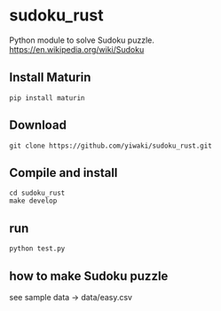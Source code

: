 # sudoku_rust

Python module to solve Sudoku puzzle. <https://en.wikipedia.org/wiki/Sudoku>

## Install Maturin
```
pip install maturin
```

## Download
```
git clone https://github.com/yiwaki/sudoku_rust.git
```

## Compile and install
```
cd sudoku_rust
make develop
```

## run
```
python test.py
```

## how to make Sudoku puzzle

see sample data -> data/easy.csv
